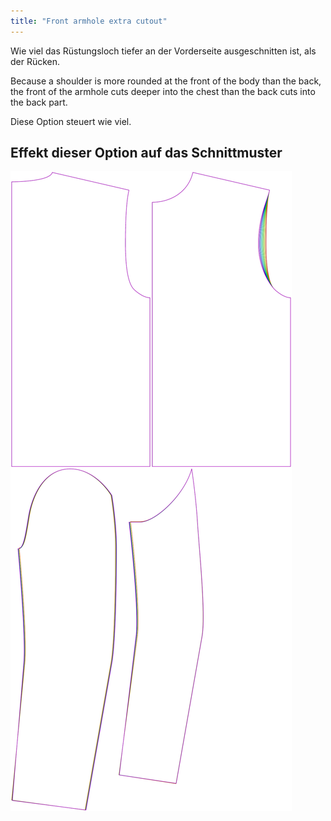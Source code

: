 ```yaml
---
title: "Front armhole extra cutout"
---
```


Wie viel das Rüstungsloch tiefer an der Vorderseite ausgeschnitten ist, als der Rücken.

Because a shoulder is more rounded at the front of the body than the back, the front of the armhole cuts deeper into the chest than the back cuts into the back part.

Diese Option steuert wie viel.

## Effekt dieser Option auf das Schnittmuster

![Dieses Bild zeigt den Effekt dieser Option, indem es mehrere Varianten überlagert, die einen anderen Wert für diese Option haben](bent_frontarmholedeeper_sample.svg "Effekt dieser Option auf das Schnittmuster")
